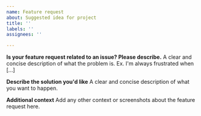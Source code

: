 ```yaml
---
name: Feature request
about: Suggested idea for project
title: ''
labels: ''
assignees: ''

---
```


**Is your feature request related to an issue? Please describe.**
A clear and concise description of what the problem is. Ex. I'm always frustrated when [...]

**Describe the solution you'd like**
A clear and concise description of what you want to happen.

**Additional context**
Add any other context or screenshots about the feature request here.
